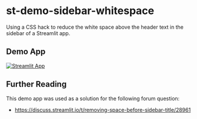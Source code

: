 # st-demo-sidebar-whitespace

Using a CSS hack to reduce the white space above the header text in the sidebar of a Streamlit app.

## Demo App

[![Streamlit App](https://static.streamlit.io/badges/streamlit_badge_black_white.svg)](https://dataprofessor-st-demo-sidebar-whitespace-streamlit-app-mlhzjx.streamlitapp.com)

## Further Reading

This demo app was used as a solution for the following forum question:
- https://discuss.streamlit.io/t/removing-space-before-sidebar-title/28961

